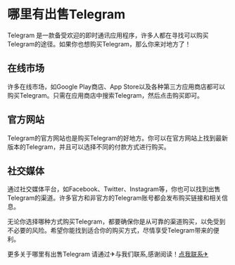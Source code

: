 # 哪里有出售Telegram

Telegram 是一款备受欢迎的即时通讯应用程序，许多人都在寻找可以购买Telegram的途径。如果你也想购买Telegram，那么你来对地方了！

## 在线市场

许多在线市场，如Google Play商店、App Store以及各种第三方应用商店都可以购买Telegram。只需在应用商店中搜索Telegram，然后点击购买即可。

## 官方网站

Telegram的官方网站也是购买Telegram的好地方。你可以在官方网站上找到最新版本的Telegram，并且可以选择不同的付款方式进行购买。

## 社交媒体

通过社交媒体平台，如Facebook、Twitter、Instagram等，你也可以找到出售Telegram的渠道。许多官方和非官方的Telegram账号都会发布购买链接和相关信息。

无论你选择哪种方式购买Telegram，都要确保你是从可靠的渠道购买，以免受到不必要的风险。希望你能找到适合你的购买方式，尽情享受Telegram带来的便利。

更多关于哪里有出售Telegram 请通过✈与我们联系,感谢阅读！[点我联系✈](https://us.G208.com)